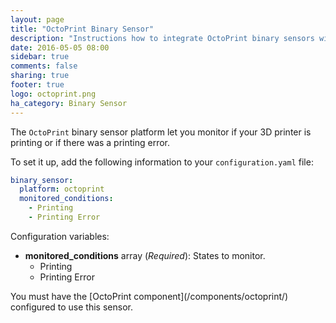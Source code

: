```yaml
---
layout: page
title: "OctoPrint Binary Sensor"
description: "Instructions how to integrate OctoPrint binary sensors within Home Assistant."
date: 2016-05-05 08:00
sidebar: true
comments: false
sharing: true
footer: true
logo: octoprint.png
ha_category: Binary Sensor
---
```



The `OctoPrint` binary sensor platform let you monitor if your 3D printer is printing or if there was a printing error.

To set it up, add the following information to your `configuration.yaml` file:

```yaml
binary_sensor:
  platform: octoprint
  monitored_conditions:
    - Printing
    - Printing Error
```

Configuration variables:

- **monitored_conditions** array (*Required*): States to monitor.
  - Printing
  - Printing Error

<p class='note'>You must have the [OctoPrint component](/components/octoprint/) configured to use this sensor.</p>

